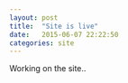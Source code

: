 ```yaml
---
layout: post
title:  "Site is live"
date:   2015-06-07 22:22:50
categories: site
---
```


Working on the site..